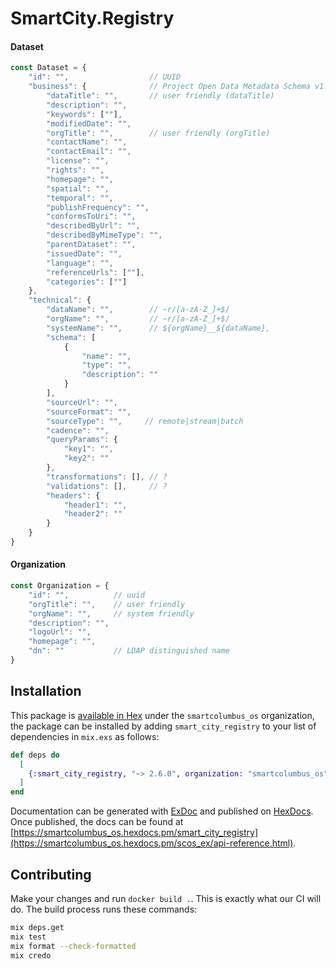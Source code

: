 # SmartCity.Registry


#### Dataset

```javascript
const Dataset = {
    "id": "",                  // UUID
    "business": {              // Project Open Data Metadata Schema v1.1
        "dataTitle": "",       // user friendly (dataTitle)
        "description": "",
        "keywords": [""],
        "modifiedDate": "",
        "orgTitle": "",        // user friendly (orgTitle)
        "contactName": "",
        "contactEmail": "",
        "license": "",
        "rights": "",
        "homepage": "",
        "spatial": "",
        "temporal": "",
        "publishFrequency": "",
        "conformsToUri": "",
        "describedByUrl": "",
        "describedByMimeType": "",
        "parentDataset": "",
        "issuedDate": "",
        "language": "",
        "referenceUrls": [""],
        "categories": [""]
    },
    "technical": {
        "dataName": "",        // ~r/[a-zA-Z_]+$/
        "orgName": "",         // ~r/[a-zA-Z_]+$/
        "systemName": "",      // ${orgName}__${dataName},
        "schema": [
            {
                "name": "",
                "type": "",
                "description": ""
            }
        ],
        "sourceUrl": "",
        "sourceFormat": "",
        "sourceType": "",     // remote|stream|batch
        "cadence": "",
        "queryParams": {
            "key1": "",
            "key2": ""
        },
        "transformations": [], // ?
        "validations": [],     // ?
        "headers": {
            "header1": "",
            "header2": ""
        }
    }
}
```

#### Organization

```javascript
const Organization = {
    "id": "",          // uuid
    "orgTitle": "",    // user friendly
    "orgName": "",     // system friendly
    "description": "",
    "logoUrl": "",
    "homepage": "",
    "dn": ""           // LDAP distinguished name
}
```

## Installation

This package is [available in Hex](https://hex.pm/docs/publish) under the `smartcolumbus_os` organization, the package can be installed
by adding `smart_city_registry` to your list of dependencies in `mix.exs` as follows:

```elixir
def deps do
  [
    {:smart_city_registry, "~> 2.6.0", organization: "smartcolumbus_os"}
  ]
end
```

Documentation can be generated with [ExDoc](https://github.com/elixir-lang/ex_doc)
and published on [HexDocs](https://hexdocs.pm). Once published, the docs can
be found at [https://smartcolumbus_os.hexdocs.pm/smart_city_registry](https://smartcolumbus_os.hexdocs.pm/scos_ex/api-reference.html).

## Contributing

Make your changes and run `docker build .`. This is exactly what our CI will do. The build process runs these commands:

```bash
mix deps.get
mix test
mix format --check-formatted
mix credo
```
